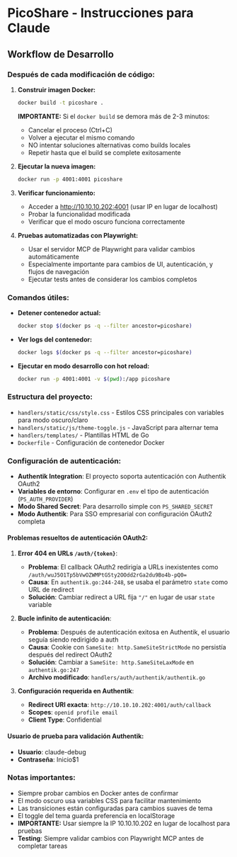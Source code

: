 # PicoShare - Instrucciones para Claude

## Workflow de Desarrollo

### Después de cada modificación de código:

1. **Construir imagen Docker:**
   ```bash
   docker build -t picoshare .
   ```
   
   **IMPORTANTE:** Si el `docker build` se demora más de 2-3 minutos:
   - Cancelar el proceso (Ctrl+C)
   - Volver a ejecutar el mismo comando
   - NO intentar soluciones alternativas como builds locales
   - Repetir hasta que el build se complete exitosamente

2. **Ejecutar la nueva imagen:**
   ```bash
   docker run -p 4001:4001 picoshare
   ```

3. **Verificar funcionamiento:**
   - Acceder a http://10.10.10.202:4001 (usar IP en lugar de localhost)
   - Probar la funcionalidad modificada
   - Verificar que el modo oscuro funciona correctamente

4. **Pruebas automatizadas con Playwright:**
   - Usar el servidor MCP de Playwright para validar cambios automáticamente
   - Especialmente importante para cambios de UI, autenticación, y flujos de navegación
   - Ejecutar tests antes de considerar los cambios completos

### Comandos útiles:

- **Detener contenedor actual:**
  ```bash
  docker stop $(docker ps -q --filter ancestor=picoshare)
  ```

- **Ver logs del contenedor:**
  ```bash
  docker logs $(docker ps -q --filter ancestor=picoshare)
  ```

- **Ejecutar en modo desarrollo con hot reload:**
  ```bash
  docker run -p 4001:4001 -v $(pwd):/app picoshare
  ```

### Estructura del proyecto:

- `handlers/static/css/style.css` - Estilos CSS principales con variables para modo oscuro/claro
- `handlers/static/js/theme-toggle.js` - JavaScript para alternar tema
- `handlers/templates/` - Plantillas HTML de Go
- `Dockerfile` - Configuración de contenedor Docker

### Configuración de autenticación:

- **Authentik Integration**: El proyecto soporta autenticación con Authentik OAuth2
- **Variables de entorno**: Configurar en `.env` el tipo de autenticación (`PS_AUTH_PROVIDER`)
- **Modo Shared Secret**: Para desarrollo simple con `PS_SHARED_SECRET`
- **Modo Authentik**: Para SSO empresarial con configuración OAuth2 completa

#### Problemas resueltos de autenticación OAuth2:

1. **Error 404 en URLs `/auth/{token}`**: 
   - **Problema**: El callback OAuth2 redirigía a URLs inexistentes como `/auth/wuJ5O1Tp5bVwOZWMPtGSty2OOdd2rGa2du9Bo4b-pQ0=`
   - **Causa**: En `authentik.go:244-248`, se usaba el parámetro `state` como URL de redirect
   - **Solución**: Cambiar redirect a URL fija `"/"` en lugar de usar `state` variable

2. **Bucle infinito de autenticación**:
   - **Problema**: Después de autenticación exitosa en Authentik, el usuario seguía siendo redirigido a auth
   - **Causa**: Cookie con `SameSite: http.SameSiteStrictMode` no persistía después del redirect OAuth2
   - **Solución**: Cambiar a `SameSite: http.SameSiteLaxMode` en `authentik.go:247`
   - **Archivo modificado**: `handlers/auth/authentik/authentik.go`

3. **Configuración requerida en Authentik**:
   - **Redirect URI exacta**: `http://10.10.10.202:4001/auth/callback`
   - **Scopes**: `openid profile email`
   - **Client Type**: Confidential

#### Usuario de prueba para validación Authentik:
- **Usuario**: claude-debug
- **Contraseña**: Inicio$1

### Notas importantes:

- Siempre probar cambios en Docker antes de confirmar
- El modo oscuro usa variables CSS para facilitar mantenimiento
- Las transiciones están configuradas para cambios suaves de tema
- El toggle del tema guarda preferencia en localStorage
- **IMPORTANTE:** Usar siempre la IP 10.10.10.202 en lugar de localhost para pruebas
- **Testing**: Siempre validar cambios con Playwright MCP antes de completar tareas